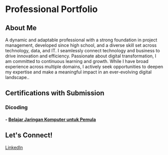 # Professional Portfolio  

## About Me  
A dynamic and adaptable professional with a strong foundation in project management, developed since high school, and a diverse skill set across technology, data, and IT. I seamlessly connect technology and business to drive innovation and efficiency. Passionate about digital transformation, I am committed to continuous learning and growth. While I have broad experience across multiple domains, I actively seek opportunities to deepen my expertise and make a meaningful impact in an ever-evolving digital landscape..  

## Certifications with Submission

### Dicoding
#### - [Belajar Jaringan Komputer untuk Pemula](https://github.com/abdlsykr/portofolio/tree/main/Dicoding/Belajar%20Jaringan%20Komputer%20untuk%20Pemula)

## Let's Connect!  
[LinkedIn](https://www.linkedin.com/in/abdulsyukurkamaruddin/)
